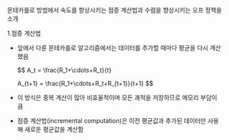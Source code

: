 몬테카를로 방법에서 속도를 향상시키는 점증 계산법과 수렴을 향상시키는 오프 정책을 소개

1.점증 계산법
- 앞에서 다룬 몬테카를로 알고리즘에서는 데이터를 추가할 때마다 평균을 다시 계산했음
  
  $$
  A_t = \frac{R_1+\cdots+R_t}{t}
  
  A_{t+1} = \frac{R_1+\cdots+R_t+R_{t+1}}{t+1}
  $$
  
- 이 방식은 중복 계산이 많아 비효율적이며 모든 괘적을 저장하므로 메모리 부담이 큼
- 점증 계산법(incremental computation)은 이전 평균값과 추가된 데이터만 사용해 새로운 평균값을 계산함

